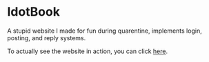 # IdotBook
A stupid website I made for fun during quarentine, implements login, posting, and reply systems.

To actually see the website in action, you can click [here](https://ethic.ddns.net/IdotBook).
